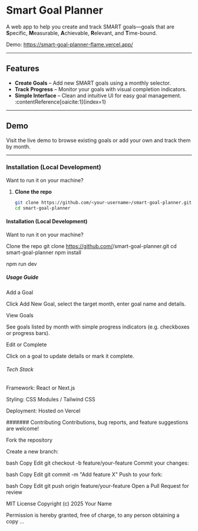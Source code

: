 #  Smart Goal Planner

A web app to help you create and track SMART goals—goals that are **S**pecific, **M**easurable, **A**chievable, **R**elevant, and **T**ime-bound.

Demo: https://smart-goal-planner-flame.vercel.app/

---

##  Features

- **Create Goals** – Add new SMART goals using a monthly selector.
- **Track Progress** – Monitor your goals with visual completion indicators.
- **Simple Interface** – Clean and intuitive UI for easy goal management. :contentReference[oaicite:1]{index=1}

---

## Demo

Visit the live demo to browse existing goals or add your own and track them by month.

---

### Installation (Local Development)

Want to run it on your machine?

1. **Clone the repo**
   ```bash
   git clone https://github.com/<your-username>/smart-goal-planner.git
   cd smart-goal-planner


#### Installation (Local Development)
Want to run it on your machine?

Clone the repo
git clone https://github.com/<your-username>/smart-goal-planner.git
cd smart-goal-planner
npm install

npm run dev

##### Usage Guide
Add a Goal

Click Add New Goal, select the target month, enter goal name and details.

View Goals

See goals listed by month with simple progress indicators (e.g. checkboxes or progress bars).

Edit or Complete

Click on a goal to update details or mark it complete.

###### Tech Stack
Framework: React or Next.js

Styling: CSS Modules / Tailwind CSS

Deployment: Hosted on Vercel

####### Contributing
Contributions, bug reports, and feature suggestions are welcome!

Fork the repository

Create a new branch:

bash Copy Edit git checkout -b feature/your-feature Commit your changes:

bash Copy Edit git commit -m "Add feature X" Push to your fork:

bash Copy Edit git push origin feature/your-feature Open a Pull Request for review

 MIT License
Copyright (c) 2025 Your Name

Permission is hereby granted, free of charge, to any person obtaining a copy ...
